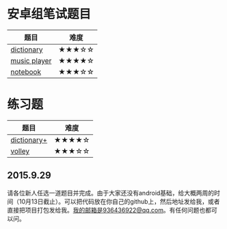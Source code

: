 # 安卓组笔试题目

| 题目 							            |  难度   |
| ----------------------------------------- | ------- |
| [dictionary](projects/dictionary.md)   	| ★★★☆☆ |
| [music player](projects/musicplayer.md)   | ★★★★☆ |
| [notebook](projects/notebook.md)	        | ★★★☆☆ |

# 练习题

| 题目 							            |  难度   |
| ----------------------------------------- | ------- |
| [dictionary+](projects/dictionary_plus.md)   	| ★★★★☆ |
| [volley](projects/volley.md)   	| ★★★☆☆ |

## 2015.9.29

请各位新人任选一道题目并完成。由于大家还没有android基础，给大概两周的时间（10月13日截止）。可以把代码放在你自己的github上，然后地址发给我，或者直接把项目打包发给我。我的邮箱是936436922@qq.com。有任何问题也都可以问。
